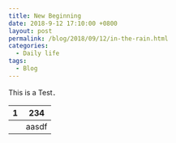 ```yaml
---
title: New Beginning
date: 2018-9-12 17:10:00 +0800
layout: post
permalink: /blog/2018/09/12/in-the-rain.html
categories:
  - Daily life
tags:
  - Blog
---
```

This is a Test．

| 1    | 234   |
| ---- | ----- |
|      | aasdf |

